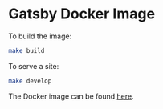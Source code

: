 # Gatsby Docker Image

To build the image:

```bash
make build
```

To serve a site:

```bash
make develop
```

The Docker image can be found [here](https://hub.docker.com/repository/docker/datawookie/gatsby/general).
